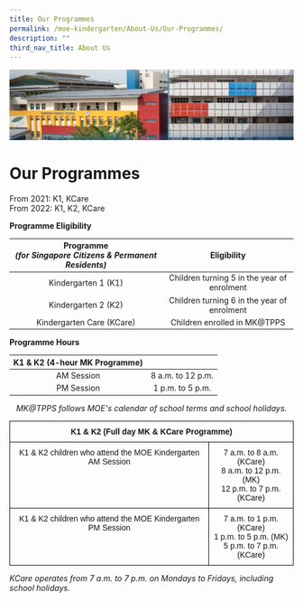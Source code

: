 ```yaml
---
title: Our Programmes
permalink: /moe-kindergarten/About-Us/Our-Programmes/
description: ""
third_nav_title: About Us
---
```

![](/images/mk%20kindergarten.jpg)

Our Programmes
==============

From 2021: K1, KCare <br>
From 2022: K1, K2, KCare

  

<b>Programme Eligibility</b>

| **Programme**<br>**_(for Singapore Citizens &amp; Permanent Residents)_** |               **Eligibility**               |
|:-----------------------------------------------------------------:|:-------------------------------------------:|
|                        Kindergarten 1 (K1)                        | Children turning 5 in the year of enrolment |
|                        Kindergarten 2 (K2)                        | Children turning 6 in the year of enrolment |
|                     Kindergarten Care (KCare)                     |         Children enrolled in MK@TPPS        |


<b>Programme Hours</b>

| **K1 &amp; K2 (4-hour MK Programme)** |                   |
|:---------------------------------:|:-----------------:|
|             AM Session            | 8 a.m. to 12 p.m. |
|             PM Session            |  1 p.m. to 5 p.m. |

<center> <i>MK@TPPS follows MOE's calendar of school terms and school holidays. </i> </center>


<style type="text/css">
.tg  {border-collapse:collapse;border-spacing:0;}
.tg td{border-color:black;border-style:solid;border-width:1px;font-family:Arial, sans-serif;font-size:14px;
  overflow:hidden;padding:10px 5px;word-break:normal;}
.tg th{border-color:black;border-style:solid;border-width:1px;font-family:Arial, sans-serif;font-size:14px;
  font-weight:normal;overflow:hidden;padding:10px 5px;word-break:normal;}
.tg .tg-kf4z{color:#121212;font-weight:bold;text-align:center;vertical-align:top}
.tg .tg-21zi{color:#121212;text-align:center;vertical-align:top}
</style>
<table class="tg">
<thead>
  <tr>
    <th class="tg-kf4z" colspan="2">K1 &amp; K2 (Full day MK &amp; KCare Programme)</th>
  </tr>
</thead>
<tbody>
  <tr>
    <td class="tg-21zi">K1 &amp; K2 children who attend the MOE Kindergarten AM Session</td>
    <td class="tg-21zi">7 a.m. to 8 a.m. (KCare)<br>8 a.m. to 12 p.m. (MK)<br>12 p.m. to 7 p.m. (KCare)</td>
  </tr>
  <tr>
    <td class="tg-21zi">K1 &amp; K2 children who attend the MOE Kindergarten PM Session</td>
    <td class="tg-21zi">7 a.m. to 1 p.m. (KCare)<br>1 p.m. to 5 p.m. (MK)<br>5 p.m. to 7 p.m. (KCare)</td>
  </tr>
</tbody>
</table>

<i>KCare operates from 7 a.m. to 7 p.m. on Mondays to Fridays, including school holidays.</i>